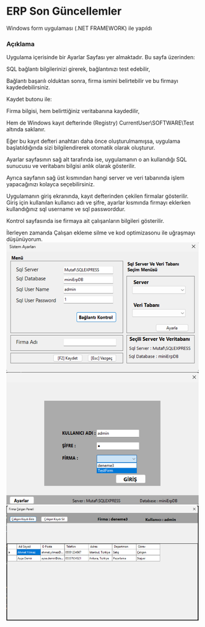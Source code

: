 # **ERP Son Güncellemler**

Windows form uygulaması (.NET FRAMEWORK) ile yapıldı

### **Açıklama**
Uygulama içerisinde bir Ayarlar Sayfası yer almaktadır. Bu sayfa üzerinden:

SQL bağlantı bilgilerinizi girerek, bağlantınızı test edebilir,

Bağlantı başarılı olduktan sonra, firma ismini belirtebilir ve bu firmayı kaydedebilirsiniz.

Kaydet butonu ile:

Firma bilgisi, hem belirttiğiniz veritabanına kaydedilir,

Hem de Windows kayıt defterinde (Registry) CurrentUser\SOFTWARE\Test altında saklanır.

Eğer bu kayıt defteri anahtarı daha önce oluşturulmamışsa, uygulama başlatıldığında sizi bilgilendirerek otomatik olarak oluşturur.

Ayarlar sayfasının sağ alt tarafında ise, uygulamanın o an kullandığı SQL sunucusu ve veritabanı bilgisi anlık olarak gösterilir.

Ayrıca sayfanın sağ üst kısmından hangi server ve veri tabanında işlem yapacağınızı kolayca seçebilirsiniz.

Uygulamanın giriş ekranında, kayıt defterinden çekilen firmalar gösterilir. Giriş için kullanılan kullanıcı adı ve şifre, ayarlar kısmında firmayı eklerken kullandığınız sql username ve sql passworddur.

Kontrol sayfasında ise firmaya ait çalışanların bilgileri gösterilir.

İlerleyen zamanda Çalışan ekleme silme ve kod optimizasonu ile uğraşmayı düşünüyorum.
![SettingPageSS](/img/settingPage.png)
![LoginScreenSS](/img/logIn.png)
![ControlPageSS](/img/controlPage.png)

